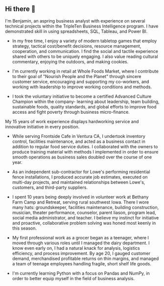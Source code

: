## Hi there 👋

I'm Benjamin, an aspring business analyst with experience on several technical projects within the TripleTen Business Intelligence program. I have demonstrated skill in using spreadsheets, SQL, Tableau, and Power BI.

- In my free time, I enjoy a variety of modern tabletop games that employ strategy, tactical cost/benefit decisions, resource management, cooperation, and communication. I find the social and tactile experience shared with others to be uniquely engaging. I also value reading cultural commentary, enjoying the outdoors, and making cookies.

- I'm currently working in retail at Whole Foods Market, where I contribute to their goal of "Nourish People and the Planet" through sincere customer service, encouraging and supporting my co-workers, and working with leadership to improve working conditions and methods.
- I took the voluntary initiative to become a certified Advanced Culture Champion within the company- learning about leadership, team building, sustainable foods, quality standards, and global efforts to improve food access and fight poverty through business micro-finance.  

My 15 years of work experience displays hardworking service and innovative initiative in every position. 
- While serving Frontside Cafe in Ventura CA, I undertook inventory control, facilities maintenance, and acted as a business contact in addition to regular food service duties. I collaborated with the owners to produce training material with methods I implemented in order to ensure smooth operations as business sales doubled over the course of one year.
- As an independent sub-contractor for Lowe's performing residential fence installations, I produced accurate job estimates, executed on multi-day projects, and maintained relationships between Lowe's, customers, and third-party suppliers.
- I spent 10 years being deeply involved in volunteer work at Bethany Farm Camp and Retreat, serving rural southwest Iowa. There I wore many hats: groundskeeper, facilities maintenance, building construction, musician, theater performance, counselor, parent liason, program lead, social media administrator, and teacher. I believe my instinct for initiative and proactive, collaborative problem solving was honed most keenly in this season.
- My first professional work as a grocer began as a teenager, where I moved through various roles until I managed the dairy department. I know even early on, I had a natural knack for analysis, logistics efficiency, and process improvement. By age 20, I gauged customer demand, merchandised profitable returns on thin margins, and managed a team of teenage employees handling fragile, short shelf life goods.

- I'm currently learning Python with a focus on Pandas and NumPy, in order to better equip myself in the field of business analysis.

